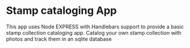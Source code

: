 # Stamp cataloging App

This app uses Node EXPRESS with Handlebars support to provide a basic stamp collection cataloging app.
Catalog your own stamp collection with photos and track them in an sqlite database

